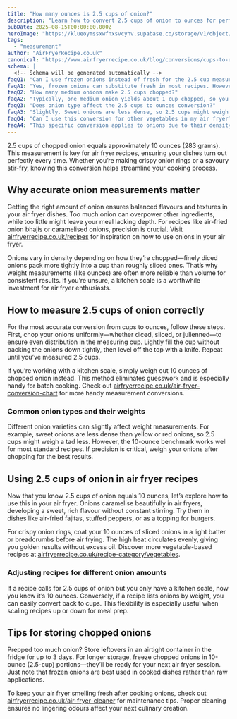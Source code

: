 ```yaml
---
title: "How many ounces is 2.5 cups of onion?"
description: "Learn how to convert 2.5 cups of onion to ounces for perfect air fryer recipes. Get accurate measurements and cooking tips in seconds!"
pubDate: 2025-08-15T00:00:00.000Z
heroImage: "https://klueoymssxwfnxsvcyhv.supabase.co/storage/v1/object/public/Shmucket/how-many-ounces-is-2-5-cups-of-onion.webp"
tags:
  - "measurement"
author: "AirFryerRecipe.co.uk"
canonical: "https://www.airfryerrecipe.co.uk/blog/conversions/cups-to-ounces/how-many-ounces-is-2-5-cups-of-onion"
schema: |
  <!-- Schema will be generated automatically -->
faqQ1: "Can I use frozen onions instead of fresh for the 2.5 cup measurement?"
faqA1: "Yes, frozen onions can substitute fresh in most recipes. However, they may release more moisture during cooking, so pat them dry before air frying. Still aim for 10 ounces by weight for accuracy, as frozen onion volumes can vary slightly."
faqQ2: "How many medium onions make 2.5 cups chopped?"
faqA2: "Typically, one medium onion yields about 1 cup chopped, so you’d need 2-3 onions for 2.5 cups (10 ounces). Sizes vary, so weighing is more reliable. Vidalia onions are larger, while shallots are smaller—adjust accordingly."
faqQ3: "Does onion type affect the 2.5 cups to ounces conversion?"
faqA3: "Slightly. Sweet onions are less dense, so 2.5 cups might weigh 9-9.5 ounces, while red onions could be closer to 10.5 ounces. For most recipes, 10 ounces is a safe benchmark regardless of variety."
faqQ4: "Can I use this conversion for other vegetables in my air fryer?"
faqA4: "This specific conversion applies to onions due to their density. Other veggies like peppers or mushrooms have different weights per cup. Always check a conversion chart or weigh them separately for air fryer recipes."
---
```

<p>2.5 cups of chopped onion equals approximately 10 ounces (283 grams). This measurement is key for air fryer recipes, ensuring your dishes turn out perfectly every time. Whether you’re making crispy onion rings or a savoury stir-fry, knowing this conversion helps streamline your cooking process.</p>

<h2>Why accurate onion measurements matter</h2>  
<p>Getting the right amount of onion ensures balanced flavours and textures in your air fryer dishes. Too much onion can overpower other ingredients, while too little might leave your meal lacking depth. For recipes like air-fried onion bhajis or caramelised onions, precision is crucial. Visit <a href=https://www.airfryerrecipe.co.uk/recipes>airfryerrecipe.co.uk/recipes</a> for inspiration on how to use onions in your air fryer.</p>  

<p>Onions vary in density depending on how they’re chopped—finely diced onions pack more tightly into a cup than roughly sliced ones. That’s why weight measurements (like ounces) are often more reliable than volume for consistent results. If you’re unsure, a kitchen scale is a worthwhile investment for air fryer enthusiasts.</p>  

<h2>How to measure 2.5 cups of onion correctly</h2>  
<p>For the most accurate conversion from cups to ounces, follow these steps. First, chop your onions uniformly—whether diced, sliced, or julienned—to ensure even distribution in the measuring cup. Lightly fill the cup without packing the onions down tightly, then level off the top with a knife. Repeat until you’ve measured 2.5 cups.</p>  

<p>If you’re working with a kitchen scale, simply weigh out 10 ounces of chopped onion instead. This method eliminates guesswork and is especially handy for batch cooking. Check out <a href=https://www.airfryerrecipe.co.uk/air-fryer-conversion-chart>airfryerrecipe.co.uk/air-fryer-conversion-chart</a> for more handy measurement conversions.</p>  

<h3>Common onion types and their weights</h3>  
<p>Different onion varieties can slightly affect weight measurements. For example, sweet onions are less dense than yellow or red onions, so 2.5 cups might weigh a tad less. However, the 10-ounce benchmark works well for most standard recipes. If precision is critical, weigh your onions after chopping for the best results.</p>  

<h2>Using 2.5 cups of onion in air fryer recipes</h2>  
<p>Now that you know 2.5 cups of onion equals 10 ounces, let’s explore how to use this in your air fryer. Onions caramelise beautifully in air fryers, developing a sweet, rich flavour without constant stirring. Try them in dishes like air-fried fajitas, stuffed peppers, or as a topping for burgers.</p>  

<p>For crispy onion rings, coat your 10 ounces of sliced onions in a light batter or breadcrumbs before air frying. The high heat circulates evenly, giving you golden results without excess oil. Discover more vegetable-based recipes at <a href=https://www.airfryerrecipe.co.uk/recipe-category/vegetables>airfryerrecipe.co.uk/recipe-category/vegetables</a>.</p>  

<h3>Adjusting recipes for different onion amounts</h3>  
<p>If a recipe calls for 2.5 cups of onion but you only have a kitchen scale, now you know it’s 10 ounces. Conversely, if a recipe lists onions by weight, you can easily convert back to cups. This flexibility is especially useful when scaling recipes up or down for meal prep.</p>  

<h2>Tips for storing chopped onions</h2>  
<p>Prepped too much onion? Store leftovers in an airtight container in the fridge for up to 3 days. For longer storage, freeze chopped onions in 10-ounce (2.5-cup) portions—they’ll be ready for your next air fryer session. Just note that frozen onions are best used in cooked dishes rather than raw applications.</p>  

<p>To keep your air fryer smelling fresh after cooking onions, check out <a href=https://www.airfryerrecipe.co.uk/air-fryer-cleaner>airfryerrecipe.co.uk/air-fryer-cleaner</a> for maintenance tips. Proper cleaning ensures no lingering odours affect your next culinary creation.</p>
